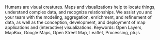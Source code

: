 Humans are visual creatures. Maps and visualizations help to locate things, understand complex data, and recognize relationships. We assist you and your team with the modeling, aggregation, enrichment, and refinement of data, as well as the conception, development, and deployment of map applications and (interactive) visualizations. Keywords: Open Layers, MapBox, Google Maps, Open Street Map, Leaflet, Processing, p5.js
